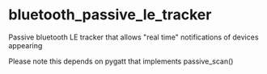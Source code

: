 # bluetooth_passive_le_tracker
Passive bluetooth LE tracker that allows "real time" notifications of devices appearing

Please note this depends on pygatt that implements passive_scan()

